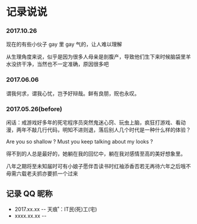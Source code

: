 # 记录说说


### 2017.10.26
<p>现在的有些小伙子 gay 里 gay 气的，让人难以理解</p>
<p>从生理角度来说，似乎是因为很多人母亲是剖腹产，导致他们生下来时候脑袋里羊水没挤干净，当然也不一定准确，原因很多吧</p>


### 2017.06.06
<p>谓我何求，谓我心忧，岂予好辩哉。鲜有良朋，贶也永叹。</p>


### 2017.05.26(before)
<p>闲话：戒游戏好多年的死宅程序员突然鬼迷心窍、玩虫上脑，疯狂打游戏、看动漫，两年不敲几行代码，明知不进则退，落后别人几个时代是一种什么样的体验？</p>

<p>Are you so shallow ? Must you keep talking about my looks ?</p>

<p>得不到的人总是最好的，她躺在我的回忆中，躺在我对感情至高的美好想象里。</p>

<p>八年之期将至未知届时可有小娘子愿伴吾读书时红袖添香否若无再待六年之后哦不毋需六载老夫抓亦要抓一个过来</p>




















## 记录 QQ 昵称
* 2017.xx.xx -- 天痕˚：IT民(死)工(宅)
* xxxx.xx.xx -- 
